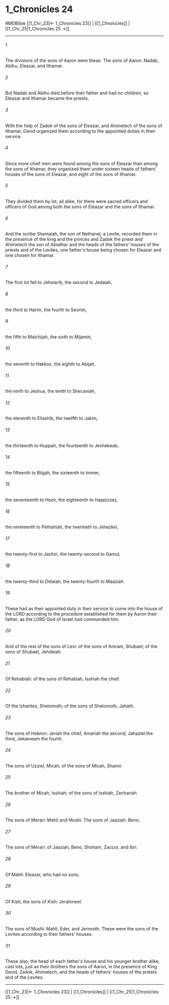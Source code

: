 # 1_Chronicles 24
#MDBible
[[1_Chr_23|← 1_Chronicles 23]] | [[1_Chronicles]] | [[1_Chr_25|1_Chronicles 25 →]]

***

###### 1 

The divisions of the sons of Aaron were these. The sons of Aaron: Nadab, Abihu, Eleazar, and Ithamar. 

###### 2 

But Nadab and Abihu died before their father and had no children, so Eleazar and Ithamar became the priests. 

###### 3 

With the help of Zadok of the sons of Eleazar, and Ahimelech of the sons of Ithamar, David organized them according to the appointed duties in their service. 

###### 4 

Since more chief men were found among the sons of Eleazar than among the sons of Ithamar, they organized them under sixteen heads of fathers' houses of the sons of Eleazar, and eight of the sons of Ithamar. 

###### 5 

They divided them by lot, all alike, for there were sacred officers and officers of God among both the sons of Eleazar and the sons of Ithamar. 

###### 6 

And the scribe Shemaiah, the son of Nethanel, a Levite, recorded them in the presence of the king and the princes and Zadok the priest and Ahimelech the son of Abiathar and the heads of the fathers' houses of the priests and of the Levites, one father's house being chosen for Eleazar and one chosen for Ithamar. 

###### 7 

The first lot fell to Jehoiarib, the second to Jedaiah, 

###### 8 

the third to Harim, the fourth to Seorim, 

###### 9 

the fifth to Malchijah, the sixth to Mijamin, 

###### 10 

the seventh to Hakkoz, the eighth to Abijah, 

###### 11 

the ninth to Jeshua, the tenth to Shecaniah, 

###### 12 

the eleventh to Eliashib, the twelfth to Jakim, 

###### 13 

the thirteenth to Huppah, the fourteenth to Jeshebeab, 

###### 14 

the fifteenth to Bilgah, the sixteenth to Immer, 

###### 15 

the seventeenth to Hezir, the eighteenth to Happizzez, 

###### 16 

the nineteenth to Pethahiah, the twentieth to Jehezkel, 

###### 17 

the twenty-first to Jachin, the twenty-second to Gamul, 

###### 18 

the twenty-third to Delaiah, the twenty-fourth to Maaziah. 

###### 19 

These had as their appointed duty in their service to come into the house of the LORD according to the procedure established for them by Aaron their father, as the LORD God of Israel had commanded him. 

###### 20 

And of the rest of the sons of Levi: of the sons of Amram, Shubael; of the sons of Shubael, Jehdeiah. 

###### 21 

Of Rehabiah: of the sons of Rehabiah, Isshiah the chief. 

###### 22 

Of the Izharites, Shelomoth; of the sons of Shelomoth, Jahath. 

###### 23 

The sons of Hebron: Jeriah the chief, Amariah the second, Jahaziel the third, Jekameam the fourth. 

###### 24 

The sons of Uzziel, Micah; of the sons of Micah, Shamir. 

###### 25 

The brother of Micah, Isshiah; of the sons of Isshiah, Zechariah. 

###### 26 

The sons of Merari: Mahli and Mushi. The sons of Jaaziah: Beno. 

###### 27 

The sons of Merari: of Jaaziah, Beno, Shoham, Zaccur, and Ibri. 

###### 28 

Of Mahli: Eleazar, who had no sons. 

###### 29 

Of Kish, the sons of Kish: Jerahmeel. 

###### 30 

The sons of Mushi: Mahli, Eder, and Jerimoth. These were the sons of the Levites according to their fathers' houses. 

###### 31 

These also, the head of each father's house and his younger brother alike, cast lots, just as their brothers the sons of Aaron, in the presence of King David, Zadok, Ahimelech, and the heads of fathers' houses of the priests and of the Levites. 

***

[[1_Chr_23|← 1_Chronicles 23]] | [[1_Chronicles]] | [[1_Chr_25|1_Chronicles 25 →]]

